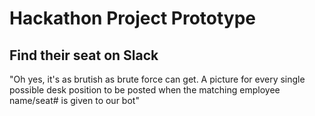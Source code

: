 ﻿# Hackathon Project Prototype
## Find their seat on Slack
"Oh yes, it's as brutish as brute force can get. A picture for every single possible desk position to be posted when the matching employee name/seat# is given to our bot"
